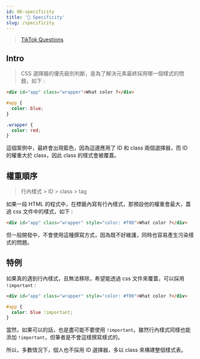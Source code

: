 ```yaml
---
id: 06-specificity
title: '📜 Specificity'
slug: /specificity
---
```


> [TikTok Questions](../Interview/Jobs/00-tiktok.md/#html--css)

## Intro

> CSS 選擇器的優先級別判斷，是為了解決元素最終採用哪一個樣式的問題，如下 :

```html
<div id="app" class="wrapper">What color ?</div>
```

```css
#app {
  color: blue;
}

.wrapper {
  color: red;
}
```

這個案例中，最終會出現藍色，因為這邊應用了 ID 和 class 兩個選擇器，而 ID 的權重大於 class，因此 class 的樣式會被覆蓋。

## 權重順序

> 行內樣式 > ID > class > tag

如果一段 HTML 的程式中，在標籤內寫有行內樣式，那預設他的權重會最大，蓋過 css 文件中的樣式，如下 :

```html
<div id="app" class="wrapper" style="color: #f00">What color ?</div>
```

但一般開發中，不會使用這種撰寫方式，因為既不好維護，同時也容易產生污染樣式的問題。

## 特例

如果真的遇到行內樣式，且無法移除，希望能透過 css 文件來覆蓋，可以採用 `!important` :

```html
<div id="app" class="wrapper" style="color: #f00">What color ?</div>
```

```css
#app {
  color: blue !important;
}
```

當然，如果可以的話，也是盡可能不要使用 `!important`。雖然行內樣式同樣也能添加 `!important`，但筆者是不會這樣撰寫樣式的。

所以，多數情況下，個人也不採用 ID 選擇器，多以 class 來構建整個樣式表。
